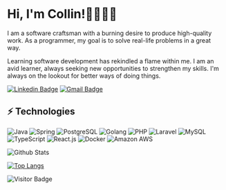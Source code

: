 # Hi, I'm Collin!🧒🏻👋🏻

I am a software craftsman with a burning desire to produce high-quality work. As a programmer, my goal is to solve real-life problems in a great way. 

Learning software development has rekindled a flame within me. I am an avid learner, always seeking new opportunities to strengthen my skills. I'm always on the lookout for better ways of doing things.

[![Linkedin Badge](https://img.shields.io/badge/LinkedIn-0077B5?style=for-the-badge&logo=linkedin&logoColor=white)](https://www.linkedin.com/in/raphael-collin-0b770319a/)
[![Gmail Badge](https://img.shields.io/badge/Gmail-D14836?style=for-the-badge&logo=gmail&logoColor=white)](mailto:gcollin65@gmail.com)

## ⚡ Technologies

![Java](https://img.shields.io/badge/Java-ED8B00?style=for-the-badge&logo=java&logoColor=white)
![Spring](https://img.shields.io/badge/Spring-6DB33F?style=for-the-badge&logo=spring&logoColor=white)
![PostgreSQL](https://img.shields.io/badge/PostgreSQL-316192?style=for-the-badge&logo=postgresql&logoColor=white)
![Golang](https://img.shields.io/badge/Go-00ADD8?style=for-the-badge&logo=go&logoColor=white)
![PHP](https://img.shields.io/badge/PHP-777BB4?style=for-the-badge&logo=php&logoColor=white)
![Laravel](https://img.shields.io/badge/Laravel-FF2D20?style=for-the-badge&logo=laravel&logoColor=white)
![MySQL](https://img.shields.io/badge/MySQL-00000F?style=for-the-badge&logo=mysql&logoColor=white)
![TypeScript](	https://img.shields.io/badge/TypeScript-007ACC?style=for-the-badge&logo=typescript&logoColor=white)
![React.js](https://img.shields.io/badge/React-20232A?style=for-the-badge&logo=react&logoColor=61DAFB)
![Docker](https://img.shields.io/badge/Docker-2CA5E0?style=for-the-badge&logo=docker&logoColor=white)
![Amazon AWS](https://img.shields.io/badge/Amazon_AWS-232F3E?style=for-the-badge&logo=amazon-aws&logoColor=white)

![Github Stats](https://github-readme-stats.vercel.app/api?username=C0lliNN&count_private=true&show_icons=true&include_all_commits=true)

[![Top Langs](https://github-readme-stats.vercel.app/api/top-langs/?username=C0lliNN&hide=php,jupyter%20notebook)](https://github.com/anuraghazra/github-readme-stats)

![Visitor Badge](https://visitor-badge.laobi.icu/badge?page_id=C0lliNN.C0lliNN)
